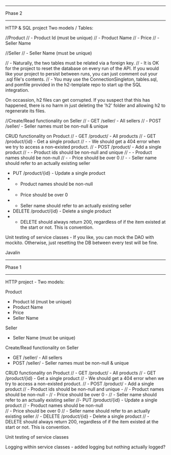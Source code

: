 **********************
Phase 2
**********************

HTTP & SQL project Two models / Tables: 

//Product 
// - Product Id (must be unique) 
// - Product Name 
// - Price 
// - Seller Name 

//Seller 
// - Seller Name (must be unique) 

// - Naturally, the two tables must be related via a foreign key. 
// - It is OK for the project to reset the database on every run of the API. If you would like your project to persist 
between runs, you can just comment out your .sql file's contents. 
// - You may use the ConnectionSingleton, tables.sql, and pomfile provided in the h2-template repo to start up the 
SQL integration. 

On occassion, h2 files can get corrupted. If you suspect that this has happened, there is no harm in just deleting the 
'h2' folder and allowing h2 to regenerate its files.

//Create/Read functionality on Seller 
// - GET /seller/ - All sellers 
// - POST /seller/ - Seller names must be non-null & unique 

CRUD functionality on Product 
// - GET /product/ - All products 
// - GET /product/{id} - Get a single product 
// - - We should get a 404 error when we try to access a non-existed product. 
// - POST /product/ - Add a single product 
// - - Product ids should be non-null and unique 
// - - Product names should be non-null 
// - - Price should be over 0 
// - - Seller name should refer to an actually existing seller 
 - PUT /product/{id} - Update a single product 
 - - Product names should be non-null 
 - - Price should be over 0 
 - - Seller name should refer to an actually existing seller 
 - DELETE /product/{id} - Delete a single product 
 - - DELETE should always return 200, regardless of if the item existed at the start or not. This is convention.

Unit testing of service classes - If you like, you can mock the DAO with mockito. Otherwise, just resetting the 
DB between every test will be fine.

Javalin


***********************
Phase 1
***********************

HTTP project - Two models: 

Product 
 - Product Id (must be unique) 
 - Product Name 
 - Price 
 - Seller Name 

Seller 
 - Seller Name (must be unique)

Create/Read functionality on Seller 
 - GET /seller/ - All sellers 
 - POST /seller/ - Seller names must be non-null & unique 

CRUD functionality on Product 
// - GET /product/ - All products
// - GET /product/{id} - Get a single product 
//        - We should get a 404 error when we try to access a non-existed product. 
// - POST /product/ - Add a single product 
//        - Product ids should be non-null and unique - 
//        - Product names should be non-null - 
//        - Price should be over 0 - 
//        - Seller name should refer to an actually existing seller
//- PUT /product/{id} - Update a single product 
//        - Product names should be non-null  
//        - Price should be over 0 
//        - Seller name should refer to an actually existing seller
//  - DELETE /product/{id} - Delete a single product 
//         - DELETE should always return 200, regardless of if the item existed at the start or not. 
            This is convention.

Unit testing of service classes 

Logging within service classes - added logging but nothing actually logged?  

